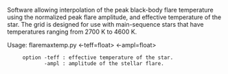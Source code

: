 Software allowing interpolation of the peak black-body flare temperature using the normalized peak flare amplitude, and effective temperature of the star. The grid is designed for use with main-sequence stars that have temperatures ranging from 2700 K to 4600 K.

  Usage: flaremaxtemp.py <-teff=float> <-ampl=float>

         option -teff : effective temperature of the star.
                -ampl : amplitude of the stellar flare.
